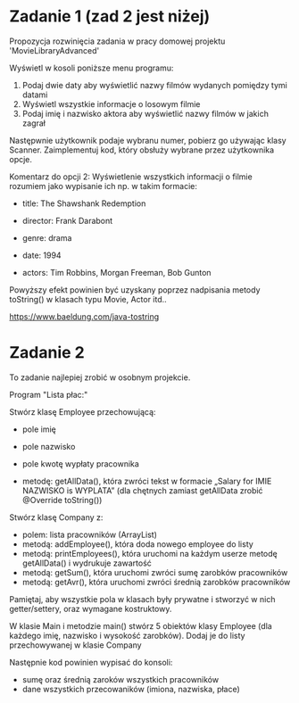 # Zadanie 1 (zad 2 jest niżej)

Propozycja rozwinięcia zadania w pracy domowej projektu 'MovieLibraryAdvanced'

Wyświetl w kosoli poniższe menu programu:

  1. Podaj dwie daty aby wyświetlić nazwy filmów wydanych pomiędzy tymi datami
  2. Wyświetl wszystkie informacje o losowym filmie
  3. Podaj imię i nazwisko aktora aby wyświetlić nazwy filmów w jakich zagrał

Następwnie użytkownik podaje wybranu numer, pobierz go używając klasy Scanner. Zaimplementuj kod, który obsłuży wybrane przez użytkownika opcje.


Komentarz do opcji 2: Wyświetlenie wszystkich informacji o filmie rozumiem jako wypisanie ich np. w takim formacie:

   - title: The Shawshank Redemption

   - director: Frank Darabont

   - genre: drama

   - date: 1994

   - actors: Tim Robbins, Morgan Freeman, Bob Gunton


Powyższy efekt powinien być uzyskany poprzez nadpisania metody toString() w klasach typu Movie, Actor itd..


https://www.baeldung.com/java-tostring


# Zadanie 2

To zadanie najlepiej zrobić w osobnym projekcie.

Program "Lista płac:"

Stwórz klasę Employee przechowującą:
- pole imię
- pole nazwisko 
- pole kwotę wypłaty pracownika

- metodę: getAllData(), która zwróci tekst w formacie „Salary for IMIE NAZWISKO is WYPLATA” (dla chętnych zamiast getAllData zrobić @Override toString())

Stwórz klasę Company z:
- polem: lista pracowników (ArrayList<Employee>)
- metodą: addEmployee(), która doda nowego employee do listy
- metodą: printEmployees(), która uruchomi na każdym userze metodę getAllData() i wydrukuje zawartość
- metodą: getSum(), która uruchomi zwróci sumę zarobków pracowników
- metodą: getAvr(), która uruchomi zwróci średnią zarobków pracowników


Pamiętaj, aby wszystkie pola w klasach były prywatne i stworzyć w nich getter/settery, oraz wymagane kostruktowy.

W klasie Main i metodzie main() stwórz 5 obiektów klasy Employee (dla każdego imię, nazwisko i wysokość zarobków). Dodaj je do listy przechowywanej w klasie Company


Następnie kod powinien wypisać do konsoli:
- sumę oraz średnią zaroków wszystkich pracowników
- dane wszystkich przecowaników (imiona, nazwiska, płace)
